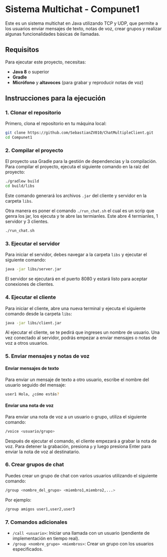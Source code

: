 # Sistema Multichat - Compunet1

Este es un sistema multichat en Java utilizando TCP y UDP, que permite a los usuarios enviar mensajes de texto, notas de voz, crear grupos y realizar algunas funcionalidades básicas de llamadas.

## Requisitos

Para ejecutar este proyecto, necesitas:

- **Java 8** o superior
- **Gradle** 
- **Micrófono** y **altavoces** (para grabar y reproducir notas de voz)

## Instrucciones para la ejecución

### 1. Clonar el repositorio

Primero, clona el repositorio en tu máquina local:

```bash
git clone https://github.com/SebastianZV010/ChatMultipleClient.git
cd Compunet1
```

### 2. Compilar el proyecto


El proyecto usa Gradle para la gestión de dependencias y la compilación. Para compilar el proyecto, ejecuta el siguiente comando en la raíz del proyecto:

```bash
./gradlew build
cd build/libs
```

Este comando generará los archivos `.jar` del cliente y servidor en la carpeta `libs`.

Otra manera es poner el comando `./run_chat.sh` el cual es un scrip que genra los jar, los ejecuta y te abre las termianles. Este abre 4 termianles, 1 servidor y 3 clientes.

```bash
./run_chat.sh
```

### 3. Ejecutar el servidor

Para iniciar el servidor, debes navegar a la carpeta `libs` y ejecutar el siguiente comando:

```bash
java -jar libs/server.jar
```

El servidor se ejecutará en el puerto 8080 y estará listo para aceptar conexiones de clientes.

### 4. Ejecutar el cliente

Para iniciar el cliente, abre una nueva terminal y ejecuta el siguiente comando desde la carpeta `libs`:

```bash
java -jar libs/client.jar
```

Al ejecutar el cliente, se te pedirá que ingreses un nombre de usuario. Una vez conectado al servidor, podrás empezar a enviar mensajes o notas de voz a otros usuarios.

### 5. Enviar mensajes y notas de voz

#### Enviar mensajes de texto

Para enviar un mensaje de texto a otro usuario, escribe el nombre del usuario seguido del mensaje:

```bash
user1 Hola, ¿cómo estás?
```

#### Enviar una nota de voz

Para enviar una nota de voz a un usuario o grupo, utiliza el siguiente comando:

```bash
/voice <usuario/grupo>
```

Después de ejecutar el comando, el cliente empezará a grabar la nota de voz. Para detener la grabación, presiona `p` y luego presiona Enter para enviar la nota de voz al destinatario.

### 6. Crear grupos de chat

Puedes crear un grupo de chat con varios usuarios utilizando el siguiente comando:

```bash
/group <nombre_del_grupo> <miembro1,miembro2,...>
```

Por ejemplo:

```bash
/group amigos user1,user2,user3
```

### 7. Comandos adicionales

- `/call <usuario>`: Iniciar una llamada con un usuario (pendiente de implementación en tiempo real).
- `/group <nombre_grupo> <miembros>`: Crear un grupo con los usuarios especificados.
